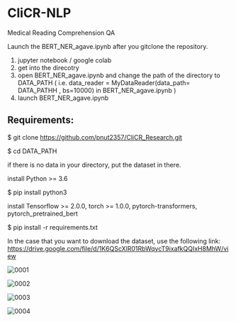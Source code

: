 # CliCR-NLP
Medical Reading Comprehension QA 

Launch the BERT_NER_agave.ipynb after you gitclone the repository.

1. jupyter notebook / google colab
2. get into the direcotry 
3. open BERT_NER_agave.ipynb and change the path of the directory to DATA_PATH
( i.e. data_reader = MyDataReader(data_path= DATA_PATHH , bs=10000) in BERT_NER_agave.ipynb )
4. launch BERT_NER_agave.ipynb 

## Requirements:

$ git clone https://github.com/pnut2357/CliCR_Research.git

$ cd DATA_PATH

if there is no data in your directory, put the dataset in there. 

install Python >= 3.6

$ pip install python3

install Tensorflow >= 2.0.0, torch >= 1.0.0, pytorch-transformers, pytorch_pretrained_bert

$ pip install -r requirements.txt

In the case that you want to download the dataset, use the following link:
https://drive.google.com/file/d/1K6QScXlR01RbWqycT9ixafkQQIxH8MhW/view

![0001](https://user-images.githubusercontent.com/20247211/111041892-c75f3b80-83f7-11eb-9be9-7a891bfba1cd.jpg)

![0002](https://user-images.githubusercontent.com/20247211/111041891-c6c6a500-83f7-11eb-94d0-2854036290ff.jpg)

![0003](https://user-images.githubusercontent.com/20247211/111041890-c5957800-83f7-11eb-87f5-bc1fc09dc383.jpg)

![0004](https://user-images.githubusercontent.com/20247211/111041885-c3331e00-83f7-11eb-8b78-f56a60b5136e.jpg)
